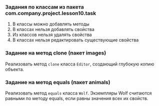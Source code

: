 ### Задания по классам из пакета com.company.project.lesson10.task

1. В классы можно добавлять методы
2. В классах нельзя добавлять свойства
3. Из классов нельзя удалять свойства
4. В классах нельзя редактировать существующие свойства

### Задание на метод clone (пакет images)

Реализовать метод `clone` класса `Editor`, создающий глубокую копию объекта.

### Задание на метод equals (пакет animals)

Реализовать метод `equals` класса `Wolf`. Экземпляры Wolf считаются равными по методу equals, если равны значения всех
их свойств. 